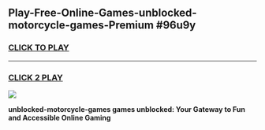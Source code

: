 
## Play-Free-Online-Games-unblocked-motorcycle-games-Premium #96u9y
<h3>
<a href="https://premium.freeplayer.one?title=unblocked-motorcycle-games&ref=8M">CLICK TO PLAY</a></h3>
<hr>

<h3>
<a href="https://premium.freeplayer.one?title=unblocked-motorcycle-games&ref=8M">CLICK 2 PLAY</a>
  
</h3>

<a href="https://premium.freeplayer.one?title=unblocked-motorcycle-games&ref=8M"><img src="https://clearcache.store/games.png"></a>


**unblocked-motorcycle-games games unblocked: Your Gateway to Fun and Accessible Online Gaming**
